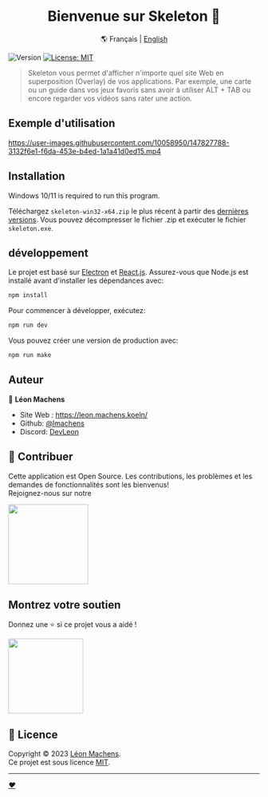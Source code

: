<h1 align="center">Bienvenue sur Skeleton 👋</h1>

<div align="center">

  :earth_americas: Français | [English](./README.md)
  </div>

<p>
  <img alt="Version" src="https://img.shields.io/badge/version-1.11.1-blue.svg?cacheSeconds=2592000" />
  <a href="https://choosealicense.com/licenses/mit/" target="_blank">
    <img alt="License: MIT" src="https://img.shields.io/badge/License-MIT-yellow.svg" />
  </a>
</p>

> Skeleton vous permet d'afficher n'importe quel site Web en superposition (Overlay) de vos applications. Par exemple, une carte ou un guide dans vos jeux favoris sans avoir à utiliser ALT + TAB ou encore regarder vos vidéos sans rater une action.

## Exemple d'utilisation

https://user-images.githubusercontent.com/10058950/147827788-3132f6e1-f6da-453e-b4ed-1a1a41d0ed15.mp4

## Installation

 Windows 10/11 is required to run this program.

 Téléchargez `skeleton-win32-x64.zip` le plus récent à partir des [dernières versions](https://github.com/lmachens/skeleton/releases). Vous pouvez décompresser le fichier .zip et exécuter le fichier `skeleton.exe`.

## développement

Le projet est basé sur [Electron](https://www.electronjs.org/) et [React.js](https://reactjs.org/).
Assurez-vous que Node.js est installé avant d'installer les dépendances avec:

```sh
npm install
```

Pour commencer à développer, exécutez:

```sh
npm run dev
```

Vous pouvez créer une version de production avec:

```sh
npm run make
```

## Auteur

👤 **Léon Machens**

* Site Web : https://leon.machens.koeln/
* Github: [@lmachens](https://github.com/lmachens/)
* Discord: [DevLeon](https://discord.com/users/devleon/)


## 🤝 Contribuer

Cette application est Open Source. Les contributions, les problèmes et les demandes de fonctionnalités sont les bienvenus!<br />
Rejoignez-nous sur notre

<a href="https://discord.com/invite/NTZu8Px">
   <img src="https://assets-global.website-files.com/6257adef93867e50d84d30e2/636e0b5061df29d55a92d945_full_logo_blurple_RGB.svg" width="160">
</a>

## Montrez votre soutien

Donnez une ⭐️ si ce projet vous a aidé !

<a href="https://www.patreon.com/devleon">
   <img src="https://c5.patreon.com/external/logo/become_a_patron_button@2x.png" width="150">
</a>

## 📝 Licence

Copyright © 2023 [Léon Machens](https://github.com/lmachens).<br />
Ce projet est sous licence [MIT](https://choosealicense.com/licenses/mit/).

***
_[❤️](https://github.com/NoNameTrademark)_

